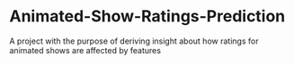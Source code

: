 # Animated-Show-Ratings-Prediction
A project with the purpose of deriving insight about how ratings for animated shows are affected by features

